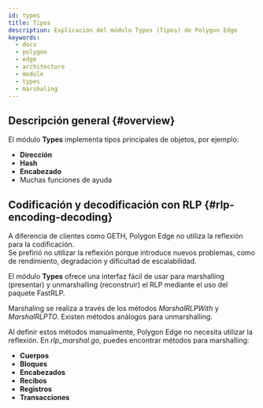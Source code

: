 ```yaml
---
id: types
title: Tipos
description: Explicación del módulo Types (Tipos) de Polygon Edge
keywords:
  - docs
  - polygon
  - edge
  - architecture
  - module
  - types
  - marshaling
---
```


## Descripción general {#overview}

El módulo **Types** implementa tipos principales de objetos, por ejemplo:

* **Dirección**
* **Hash**
* **Encabezado**
* Muchas funciones de ayuda

## Codificación y decodificación con RLP {#rlp-encoding-decoding}

A diferencia de clientes como GETH, Polygon Edge no utiliza la reflexión para la codificación.<br />
Se prefirió no utilizar la reflexión porque introduce nuevos problemas, como de rendimiento, degradación y dificultad de escalabilidad.

El módulo **Types** ofrece una interfaz fácil de usar para marshalling (presentar) y unmarshalling (reconstruir) el RLP mediante el uso del paquete FastRLP.

Marshaling se realiza a través de los métodos *MarshalRLPWith* y *MarshalRLPTO*. Existen métodos análogos para
unmarshalling.

Al definir estos métodos manualmente, Polygon Edge no necesita utilizar la reflexión. En *rlp_marshal.go*, puedes encontrar
métodos para marshalling:

* **Cuerpos**
* **Bloques**
* **Encabezados**
* **Recibos**
* **Registros**
* **Transacciones**